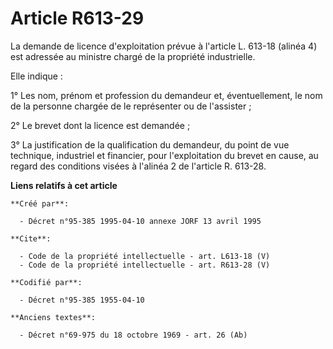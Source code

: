 # Article R613-29

La demande de licence d'exploitation prévue à l'article L. 613-18 (alinéa 4) est adressée au ministre chargé de la propriété
industrielle. 

Elle indique : 

1° Les nom, prénom et profession du demandeur et, éventuellement, le nom de la personne chargée de le représenter ou de
l'assister ; 

2° Le brevet dont la licence est demandée ; 

3° La justification de la qualification du demandeur, du point de vue technique, industriel et financier, pour l'exploitation
du brevet en cause, au regard des conditions visées à l'alinéa 2 de l'article R. 613-28.

**Liens relatifs à cet article**

	**Créé par**:

	  - Décret n°95-385 1995-04-10 annexe JORF 13 avril 1995

	**Cite**:

	  - Code de la propriété intellectuelle - art. L613-18 (V)
	  - Code de la propriété intellectuelle - art. R613-28 (V)

	**Codifié par**:

	  - Décret n°95-385 1955-04-10

	**Anciens textes**:

	  - Décret n°69-975 du 18 octobre 1969 - art. 26 (Ab)
